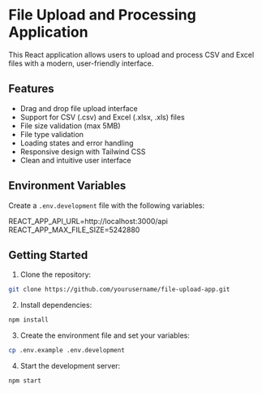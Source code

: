 # File Upload and Processing Application

This React application allows users to upload and process CSV and Excel files with a modern, user-friendly interface.

## Features

- Drag and drop file upload interface
- Support for CSV (.csv) and Excel (.xlsx, .xls) files
- File size validation (max 5MB)
- File type validation
- Loading states and error handling
- Responsive design with Tailwind CSS
- Clean and intuitive user interface

## Environment Variables

Create a `.env.development` file with the following variables:

REACT_APP_API_URL=http://localhost:3000/api
REACT_APP_MAX_FILE_SIZE=5242880

## Getting Started

1. Clone the repository:
```bash
git clone https://github.com/yourusername/file-upload-app.git
```
2. Install dependencies:
```bash
npm install
```

3. Create the environment file and set your variables:
```bash
cp .env.example .env.development
```

4. Start the development server:
```bash
npm start
```